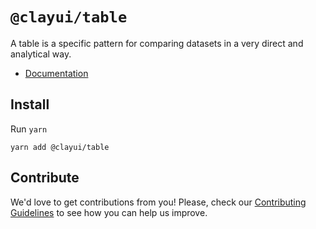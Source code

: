 # `@clayui/table`

A table is a specific pattern for comparing datasets in a very direct and analytical way.

-   [Documentation](https://clayui.com/docs/components/table.html)

## Install

Run `yarn`

```shell
yarn add @clayui/table
```

## Contribute

We'd love to get contributions from you! Please, check our [Contributing Guidelines](https://github.com/liferay/clay/blob/master/CONTRIBUTING.md) to see how you can help us improve.
